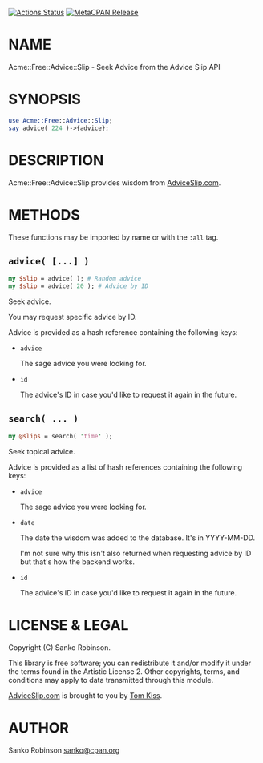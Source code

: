 [![Actions Status](https://github.com/sanko/Acme-Free-Advice-Slip/actions/workflows/ci.yml/badge.svg)](https://github.com/sanko/Acme-Free-Advice-Slip/actions) [![MetaCPAN Release](https://badge.fury.io/pl/Acme-Free-Advice-Slip.svg)](https://metacpan.org/release/Acme-Free-Advice-Slip)
# NAME

Acme::Free::Advice::Slip - Seek Advice from the Advice Slip API

# SYNOPSIS

```perl
use Acme::Free::Advice::Slip;
say advice( 224 )->{advice};
```

# DESCRIPTION

Acme::Free::Advice::Slip provides wisdom from [AdviceSlip.com](https://adviceslip.com/).

# METHODS

These functions may be imported by name or with the `:all` tag.

## `advice( [...] )`

```perl
my $slip = advice( ); # Random advice
my $slip = advice( 20 ); # Advice by ID
```

Seek advice.

You may request specific advice by ID.

Advice is provided as a hash reference containing the following keys:

- `advice`

    The sage advice you were looking for.

- `id`

    The advice's ID in case you'd like to request it again in the future.

## `search( ... )`

```perl
my @slips = search( 'time' );
```

Seek topical advice.

Advice is provided as a list of hash references containing the following keys:

- `advice`

    The sage advice you were looking for.

- `date`

    The date the wisdom was added to the database. It's in YYYY-MM-DD.

    I'm not sure why this isn't also returned when requesting advice by ID but that's how the backend works.

- `id`

    The advice's ID in case you'd like to request it again in the future.

# LICENSE & LEGAL

Copyright (C) Sanko Robinson.

This library is free software; you can redistribute it and/or modify it under the terms found in the Artistic License
2\. Other copyrights, terms, and conditions may apply to data transmitted through this module.

[AdviceSlip.com](https://adviceslip.com/) is brought to you by [Tom Kiss](https://tomkiss.net/).

# AUTHOR

Sanko Robinson <sanko@cpan.org>

